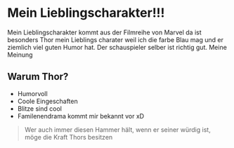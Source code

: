 # Mein Lieblingscharakter!!!
Mein Lieblingscharakter kommt aus der Filmreihe von Marvel da ist besonders Thor mein Lieblings charater weil ich die farbe Blau mag und er ziemlich viel guten Humor hat. Der schauspieler selber ist richtig gut. Meine Meinung
## Warum Thor?
* Humorvoll
* Coole Eingeschaften
* Blitze sind cool
* Familenendrama kommt mir bekannt vor xD
> Wer auch immer diesen Hammer hält,
> wenn er seiner würdig ist,
> möge die Kraft Thors besitzen